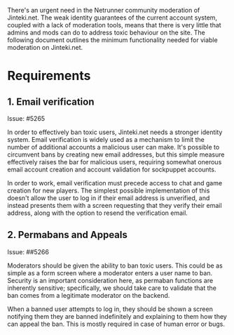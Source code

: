 There's an urgent need in the Netrunner community moderation of Jinteki.net. The weak identity guarantees of the current account system, coupled with a lack of moderation tools, means that there is very little that admins and mods can do to address toxic behaviour on the site. The following document outlines the minimum functionality needed for viable moderation on Jinteki.net.

# Requirements
## 1. Email verification

Issue: #5265

In order to effectively ban toxic users, Jinteki.net needs a stronger identity system. Email verification is widely used as a mechanism to limit the number of additional accounts a malicious user can make. It's possible to circumvent bans by creating new email addresses, but this simple measure effectively raises the bar for malicious users, requiring somewhat onerous email account creation and account validation for sockpuppet accounts.

In order to work, email verification must precede access to chat and game creation for new players. The simplest possible implementation of this doesn't allow the user to log in if their email address is unverified, and instead presents them with a screen requesting that they verify their email address, along with the option to resend the verification email.

## 2. Permabans and Appeals

Issue: ##5266

Moderators should be given the ability to ban toxic users. This could be as simple as a form screen where a moderator enters a user name to ban. Security is an important consideration here, as permaban functions are inherently sensitive; specifically, we should take care to validate that the ban comes from a legitimate moderator on the backend.

When a banned user attempts to log in, they should be shown a screen notifying them they are banned indefinitely and explaining to them how they can appeal the ban. This is mostly required in case of human error or bugs.
